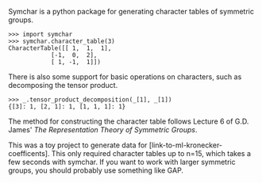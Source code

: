 Symchar is a python package for generating character tables of symmetric groups.

    >>> import symchar
    >>> symchar.character_table(3)
    CharacterTable([[ 1,  1,  1],
                [-1,  0,  2],
                [ 1, -1,  1]])

There is also some support for basic operations on characters, such as decomposing the tensor product.

    >>> _.tensor_product_decomposition(_[1], _[1])
    {[3]: 1, [2, 1]: 1, [1, 1, 1]: 1}

The method for constructing the character table follows Lecture 6 of G.D. James' _The Representation Theory of Symmetric Groups_. 

This was a toy project to generate data for  [link-to-ml-kronecker-coefficents]. This only required character tables up to n=15, which takes a few seconds with symchar. If you want to work with larger symmetric groups, you should probably use something like GAP. 